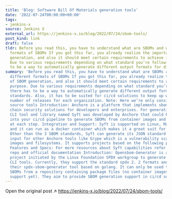 ```yaml
---
title: 'Blog: Software Bill Of Materials generation tools'
date: '2022-07-24T00:00:00+00:00'
tags:
- jenkins-x
source: Jenkins X
external_url: https://jenkins-x.io/blog/2022/07/24/sbom-tools/
post_kind: link
draft: false
tldr: Before you read this, you have to understand what are SBOMs and what are different
  formats of SBOMs If you got this far, you already realize the importance of SBOM
  generation, and also it should meet certain requirements to achieve its purpose.
  Due to various requirements depending on what standard you’re following, there has
  to be a way to automatically generate different output formats for different standards.
summary: 'Before you read this, you have to understand what are SBOMs and what are
  different formats of SBOMs If you got this far, you already realize the importance
  of SBOM generation, and also it should meet certain requirements to achieve its
  purpose. Due to various requirements depending on what standard you’re following,
  there has to be a way to automatically generate different output formats for different
  standards. Also, it has to be suited for ci/cd solutions to keep up with the increasing
  number of releases for each organization. Note: Here we’re only considering open
  source tools Introduction: Anchore is a platform that implements sbom-powered supply
  chain security solutions for developers and enterprises. For generating SBOMs, a
  CLI tool and library named Syft was developed by Anchore that could be injected
  into your ci/cd pipeline to generate SBOMs from container images and filesystems
  at each step. Integration and Support: Syft is supported on Linux, Mac, and Windows
  and it can run as a docker container which makes it a great suit for CI systems.
  Other than the 3 SBOM standards, Syft can generate its JSON standard format to be
  input for other Anchore tools like Grype which is a vulnerability scanner for container
  images and filesystems. It supports projects based on the following package managers:
  Features and Specs: For more resources about Syft capabilities refer to the source
  repo and official documentation Introduction: Opensbom-Generator is an open source
  project initiated by the Linux Foundation SPDX workgroup to generate SBOMs using
  CLI tools. Currently, they support the standard spdx 2. 2 formats and JSON with
  their spdx-sbom-generator tool based on golang. It can only be used to generate
  SBOMs from a repository containing package files (no container images or archives
  support yet). They aim to provide SBOM generation support in ci/cd solutions.'
---
```

Open the original post ↗ https://jenkins-x.io/blog/2022/07/24/sbom-tools/
